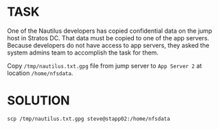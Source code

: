 # TASK

One of the Nautilus developers has copied confidential data on the jump host in Stratos DC. That data must be copied to one of the app servers. Because developers do not have access to app servers, they asked the system admins team to accomplish the task for them.

Copy `/tmp/nautilus.txt.gpg` file from jump server to `App Server 2` at location `/home/nfsdata`.

# SOLUTION

`scp /tmp/nautilus.txt.gpg steve@stapp02:/home/nfsdata`
